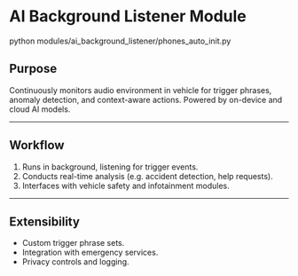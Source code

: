 # AI Background Listener Module
python modules/ai_background_listener/phones_auto_init.py
## Purpose

Continuously monitors audio environment in vehicle for trigger phrases, anomaly detection, and context-aware actions. Powered by on-device and cloud AI models.

---

## Workflow

1. Runs in background, listening for trigger events.
2. Conducts real-time analysis (e.g. accident detection, help requests).
3. Interfaces with vehicle safety and infotainment modules.

---

## Extensibility

- Custom trigger phrase sets.
- Integration with emergency services.
- Privacy controls and logging.
